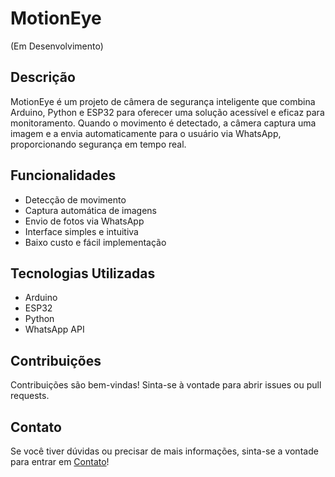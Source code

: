 # MotionEye

(Em Desenvolvimento)

## Descrição
MotionEye é um projeto de câmera de segurança inteligente que combina Arduino, Python e ESP32 para oferecer uma solução acessível e eficaz para monitoramento. Quando o movimento é detectado, a câmera captura uma imagem e a envia automaticamente para o usuário via WhatsApp, proporcionando segurança em tempo real.

## Funcionalidades
- Detecção de movimento
- Captura automática de imagens
- Envio de fotos via WhatsApp
- Interface simples e intuitiva
- Baixo custo e fácil implementação

## Tecnologias Utilizadas
- Arduino
- ESP32
- Python
- WhatsApp API

## Contribuições
Contribuições são bem-vindas! Sinta-se à vontade para abrir issues ou pull requests.

## **Contato**

Se você tiver dúvidas ou precisar de mais informações, sinta-se a vontade para entrar em [Contato](https://linktr.ee/leomolinarodev01)!
